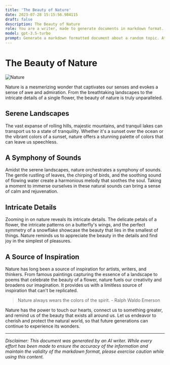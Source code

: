 ```yaml
---
title: 'The Beauty of Nature'
date: 2023-07-28 15:15:56.984115
draft: false
description: The Beauty of Nature
role: You are a writer, made to generate documents in markdown format. It is very important that all of the documents you generate are in valid markdown format.
model: gpt-3.5-turbo
prompt: Generate a markdown formatted document about a random topic. At the bottom, include a disclaimer explaining that the document was generated by you. The first line of the document should be the title. Make sure that the entire document is in proper markdown format, using a mix of various tags to make the document visually appealing.
---
```


# The Beauty of Nature

![Nature](https://images.unsplash.com/photo-1484173457073-ae8d2853f3c5?ixlib=rb-1.2.1&q=80&fm=jpg&crop=entropy&cs=tinysrgb&w=800&h=400&fit=crop&ixid=eyJhcHBfaWQiOjF9)

Nature is a mesmerizing wonder that captivates our senses and evokes a sense of awe and admiration. From the breathtaking landscapes to the intricate details of a single flower, the beauty of nature is truly unparalleled.

## Serene Landscapes

The vast expanse of rolling hills, majestic mountains, and tranquil lakes can transport us to a state of tranquility. Whether it's a sunset over the ocean or the vibrant colors of a sunset, nature offers a stunning palette of colors that can leave us speechless.

## A Symphony of Sounds

Amidst the serene landscapes, nature orchestrates a symphony of sounds. The gentle rustling of leaves, the chirping of birds, and the soothing sound of flowing water create a harmonious melody that soothes the soul. Taking a moment to immerse ourselves in these natural sounds can bring a sense of calm and rejuvenation.

## Intricate Details

Zooming in on nature reveals its intricate details. The delicate petals of a flower, the intricate patterns on a butterfly's wings, and the perfect symmetry of a snowflake showcase the beauty that lies in the smallest of things. Nature reminds us to appreciate the beauty in the details and find joy in the simplest of pleasures.

## A Source of Inspiration

Nature has long been a source of inspiration for artists, writers, and thinkers. From famous paintings capturing the essence of a landscape to poems that celebrate the beauty of a flower, nature fuels our creativity and broadens our imagination. It provides us with a limitless source of inspiration that can't be replicated.

> Nature always wears the colors of the spirit. - Ralph Waldo Emerson

Nature has the power to touch our hearts, connect us to something greater, and remind us of the beauty that exists all around us. Let us endeavor to cherish and protect the natural world, so that future generations can continue to experience its wonders.

---

*Disclaimer: This document was generated by an AI writer. While every effort has been made to ensure the accuracy of the information and maintain the validity of the markdown format, please exercise caution while using this content.*